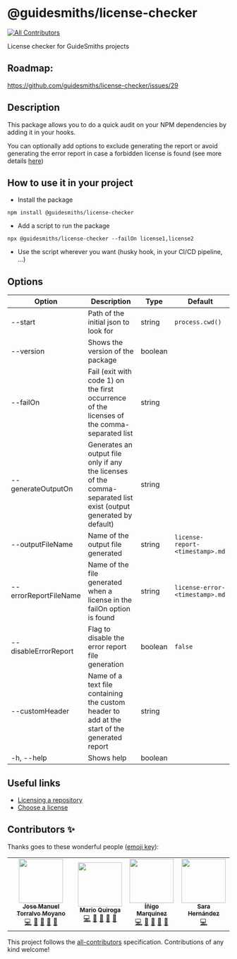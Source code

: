 # @guidesmiths/license-checker

<!-- ALL-CONTRIBUTORS-BADGE:START - Do not remove or modify this section -->
[![All Contributors](https://img.shields.io/badge/all_contributors-4-orange.svg?style=flat-square)](#contributors-)
<!-- ALL-CONTRIBUTORS-BADGE:END -->

License checker for GuideSmiths projects

## Roadmap:
https://github.com/guidesmiths/license-checker/issues/29

## Description

This package allows you to do a quick audit on your NPM dependencies by adding it in your hooks.

You can optionally add options to exclude generating the report or avoid generating the error report in case a forbidden license is found (see more details [here](#options))
## How to use it in your project

- Install the package

```
npm install @guidesmiths/license-checker
```

- Add a script to run the package

```
npx @guidesmiths/license-checker --failOn license1,license2
```

- Use the script wherever you want (husky hook, in your CI/CD pipeline, ...)

## <a name="options"></a>Options

| Option | Description | Type  | Default  |
|---|---|---|---|
| --start | Path of the initial json to look for | string | `process.cwd()` |
| --version | Shows the version of the package | boolean |   |
| --failOn | Fail (exit with code 1) on the first occurrence of the licenses of the comma-separated list | string |   |
| --generateOutputOn | Generates an output file only if any the licenses of the comma-separated list exist (output generated by default) | string |   |
| --outputFileName | Name of the output file generated | string | `license-report-<timestamp>.md` |
| --errorReportFileName | Name of the file generated when a license in the failOn option is found | string | `license-error-<timestamp>.md` |
| --disableErrorReport | Flag to disable the error report file generation | boolean | `false` |
| --customHeader | Name of a text file containing the custom header to add at the start of the generated report | string | |
| -h, --help | Shows help | boolean |   |

## Useful links

- [Licensing a repository](https://docs.github.com/en/github/creating-cloning-and-archiving-repositories/licensing-a-repository)
- [Choose a license](https://choosealicense.com/appendix/)

## Contributors ✨

Thanks goes to these wonderful people ([emoji key](https://allcontributors.org/docs/en/emoji-key)):

<!-- ALL-CONTRIBUTORS-LIST:START - Do not remove or modify this section -->
<!-- prettier-ignore-start -->
<!-- markdownlint-disable -->
<table>
  <tr>
    <td align="center"><a href="https://github.com/jmtorralvo"><img src="https://avatars.githubusercontent.com/u/6839860?v=4?s=100" width="100px;" alt=""/><br /><sub><b>Jose Manuel Torralvo Moyano</b></sub></a><br /><a href="https://github.com/guidesmiths/license-checker/commits?author=jmtorralvo" title="Code">💻</a> <a href="https://github.com/guidesmiths/license-checker/commits?author=jmtorralvo" title="Documentation">📖</a> <a href="#ideas-jmtorralvo" title="Ideas, Planning, & Feedback">🤔</a> <a href="#maintenance-jmtorralvo" title="Maintenance">🚧</a> <a href="https://github.com/guidesmiths/license-checker/pulls?q=is%3Apr+reviewed-by%3Ajmtorralvo" title="Reviewed Pull Requests">👀</a></td>
    <td align="center"><a href="https://github.com/MarioQuiroga32"><img src="https://avatars.githubusercontent.com/u/43605474?v=4?s=100" width="100px;" alt=""/><br /><sub><b>Mario Quiroga</b></sub></a><br /><a href="https://github.com/guidesmiths/license-checker/commits?author=MarioQuiroga32" title="Code">💻</a> <a href="https://github.com/guidesmiths/license-checker/commits?author=MarioQuiroga32" title="Documentation">📖</a> <a href="#ideas-MarioQuiroga32" title="Ideas, Planning, & Feedback">🤔</a> <a href="#maintenance-MarioQuiroga32" title="Maintenance">🚧</a> <a href="https://github.com/guidesmiths/license-checker/pulls?q=is%3Apr+reviewed-by%3AMarioQuiroga32" title="Reviewed Pull Requests">👀</a></td>
    <td align="center"><a href="https://github.com/inigomarquinez"><img src="https://avatars.githubusercontent.com/u/25435858?v=4?s=100" width="100px;" alt=""/><br /><sub><b>Íñigo Marquínez</b></sub></a><br /><a href="https://github.com/guidesmiths/license-checker/commits?author=inigomarquinez" title="Code">💻</a> <a href="https://github.com/guidesmiths/license-checker/commits?author=inigomarquinez" title="Documentation">📖</a> <a href="#ideas-inigomarquinez" title="Ideas, Planning, & Feedback">🤔</a> <a href="#maintenance-inigomarquinez" title="Maintenance">🚧</a> <a href="https://github.com/guidesmiths/license-checker/pulls?q=is%3Apr+reviewed-by%3Ainigomarquinez" title="Reviewed Pull Requests">👀</a></td>
    <td align="center"><a href="https://github.com/LonelyPrincess"><img src="https://avatars.githubusercontent.com/u/17673317?v=4?s=100" width="100px;" alt=""/><br /><sub><b>Sara Hernández</b></sub></a><br /><a href="https://github.com/guidesmiths/license-checker/commits?author=LonelyPrincess" title="Code">💻</a></td>
  </tr>
</table>

<!-- markdownlint-restore -->
<!-- prettier-ignore-end -->

<!-- ALL-CONTRIBUTORS-LIST:END -->

This project follows the [all-contributors](https://github.com/all-contributors/all-contributors) specification. Contributions of any kind welcome!
